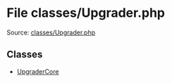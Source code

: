 File classes/Upgrader.php
=========

Source: [classes/Upgrader.php](https://github.com/PrestaShop/PrestaShop/blob/1.6.1.0/classes/Upgrader.php)


Classes
-------

* [UpgraderCore](class.UpgraderCore.md)

